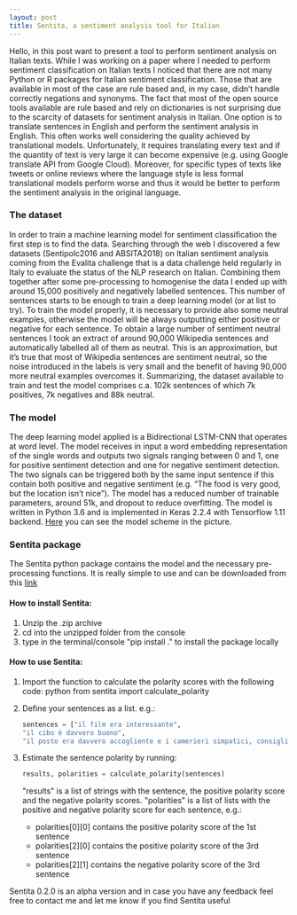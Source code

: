 ```yaml
---
layout: post
title: Sentita, a sentiment analysis tool for Italian
---
```


Hello, in this post want to present a tool to perform sentiment analysis on Italian texts.
While I was working on a paper where I needed to perform sentiment classification on Italian texts 
I noticed that there are not many Python or R packages for Italian sentiment classification. 
Those that are available in most of the case are rule based and, in my case, 
didn’t handle correctly negations and synonyms. The fact that most of the open source tools available 
are rule based and rely on dictionaries is not surprising due to the scarcity of 
datasets for sentiment analysis in Italian. One option is to translate sentences in English 
and perform the sentiment analysis in English. This often works well considering the quality 
achieved by translational models. Unfortunately, it requires translating every text and if the 
quantity of text is very large it can become expensive (e.g. using Google translate API from Google Cloud). 
Moreover, for specific types of texts like tweets or online reviews where the language style is less formal 
translational models perform worse and thus it would be better to perform the sentiment analysis in the original language.


### The dataset
In order to train a machine learning model for sentiment classification the first step is to find the data. 
Searching through the web I discovered a few datasets (Sentipolc2016 and ABSITA2018) on Italian sentiment 
analysis coming from the Evalita challenge that is a data challenge held regularly in Italy to evaluate the 
status of the NLP research on Italian.  Combining them together after some pre-processing to homogenise the 
data I ended up with around 15,000 positively and negatively labelled sentences. This number of sentences 
starts to be enough to train a deep learning model (or at list to try). To train the model properly, it is 
necessary to provide also some neutral examples, otherwise the model will be always outputting either positive 
or negative for each sentence. To obtain a large number of sentiment neutral sentences I took an extract of 
around 90,000 Wikipedia sentences and automatically labelled all of them as neutral. This is an approximation, 
but it’s true that most of Wikipedia sentences are sentiment neutral, so the noise introduced in the labels is 
very small and the benefit of having 90,000 more neutral examples overcomes it.
Summarizing, the dataset available to train and test the model comprises c.a. 102k sentences of which 7k positives, 
7k negatives and 88k neutral.


### The model
The deep learning model applied is a Bidirectional LSTM-CNN that operates at word level. 
The model receives in input a word embedding representation of the single words and outputs 
two signals ranging between 0 and 1, one for positive sentiment detection and one for negative 
sentiment detection. The two signals can be triggered both by the same input sentence if this 
contain both positive and negative sentiment (e.g. “The food is very good, but the location isn’t nice”).
The model has a reduced number of trainable parameters, around 51k, and dropout to reduce overfitting. 
The model is written in Python 3.6 and is implemented in Keras 2.2.4 with Tensorflow 1.11 backend. 
[Here](https://raw.githubusercontent.com/NicGian/nicgian.github.io/master/assets/sentita_lstm-cnn_model_plot.png) you can see the model scheme in the picture. 


### Sentita package
The Sentita python package contains the model and the necessary pre-processing functions. 
It is really simple to use and can be downloaded from this [link](https://drive.google.com/file/d/1s1BW3T_BysAhVZPai-3AUXpb68aYjQTS/view?usp=sharing )

#### How to install Sentita:
1. Unzip the .zip archive
2. cd into the unzipped folder from the console
3. type in the terminal/console "pip install ." to install the package locally

#### How to use Sentita:
1. Import the function to calculate the polarity scores with the following code:
    python
    from sentita import calculate_polarity
    
 
2. Define your sentences as a list. e.g.:
    ```python
    sentences = ["il film era interessante",
    "il cibo è davvero buono",
    "il posto era davvero accogliente e i camerieri simpatici, consigliato!"]
    ```

1. Estimate the sentence polarity by running:
    ```python
    results, polarities = calculate_polarity(sentences)
    ```
    "results" is a list of strings with the sentence, the positive polarity score and the negative polarity scores.
    "polarities" is a list of lists with the positive and negative polarity score for each sentence, e.g.:
    
    * polarities[0][0] contains the positive polarity score of the 1st sentence
    * polarities[2][0] contains the positive polarity score of the 3rd sentence
    * polarities[2][1] contains the negative polarity score of the 3rd sentence

Sentita 0.2.0 is an alpha version and in case you have any feedback feel free to contact me and 
let me know if you find Sentita useful

